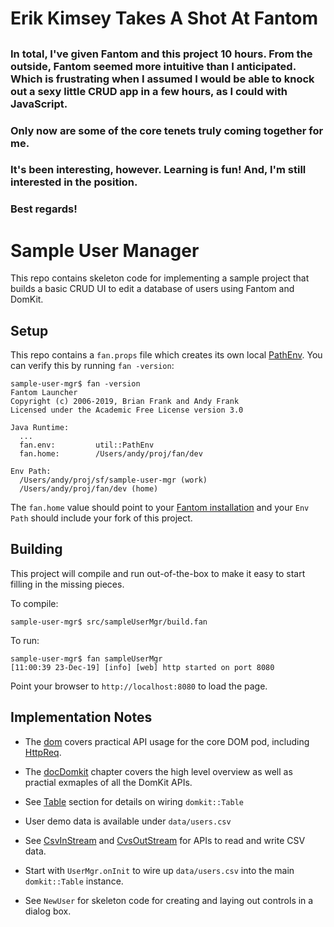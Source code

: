 # Erik Kimsey Takes A Shot At Fantom
## 


### In total, I've given Fantom and this project 10 hours.  From the outside, Fantom seemed more intuitive than I anticipated.  Which is frustrating when I assumed I would be able to knock out a sexy little CRUD app in a few hours, as I could with  JavaScript.  

### Only now are some of the core tenets truly coming together for me.  

### It's been interesting, however.  Learning is fun!  And, I'm still interested in the position.  


### Best regards!


# Sample User Manager

This repo contains skeleton code for implementing a sample project that builds
a basic CRUD UI to edit a database of users using Fantom and DomKit.

## Setup

[path-env]:    https://fantom.org/doc/docLang/Env#PathEnv
[fan-install]: https://fantom-lang.org/download

This repo contains a `fan.props` file which creates its own local
[PathEnv][path-env]. You can verify this by running `fan -version`:

    sample-user-mgr$ fan -version
    Fantom Launcher
    Copyright (c) 2006-2019, Brian Frank and Andy Frank
    Licensed under the Academic Free License version 3.0

    Java Runtime:
      ...
      fan.env:         util::PathEnv
      fan.home:        /Users/andy/proj/fan/dev

    Env Path:
      /Users/andy/proj/sf/sample-user-mgr (work)
      /Users/andy/proj/fan/dev (home)

The `fan.home` value should point to your [Fantom installation][fan-install]
and your `Env Path` should include your fork of this project.

## Building

This project will compile and run out-of-the-box to make it easy to start
filling in the missing pieces.

To compile:

    sample-user-mgr$ src/sampleUserMgr/build.fan

To run:

    sample-user-mgr$ fan sampleUserMgr
    [11:00:39 23-Dec-19] [info] [web] http started on port 8080

Point your browser to `http://localhost:8080` to load the page.

## Implementation Notes

[doc-dom]:    https://fantom.org/doc/dom/index#overview
[doc-xhr]:    https://fantom.org/doc/dom/index#xhr
[doc-domkit]: https://fantom.org/doc/docDomkit/Intro
[doc-table]:  https://fantom.org/doc/docDomkit/Controls#table
[csv-in]:     https://fantom.org/doc/util/CsvInStream
[csv-out]:    https://fantom.org/doc/util/CsvOutStream

 * The [dom][doc-dom] covers practical API usage for the core DOM pod,
   including [HttpReq][doc-xhr].

 * The [docDomkit][doc-domkit] chapter covers the high level overview as
   well as practial exmaples of all the DomKit APIs.

 * See [Table][doc-table] section for details on wiring `domkit::Table`

 * User demo data is available under `data/users.csv`

 * See [CsvInStream][csv-in] and [CvsOutStream][csv-out] for APIs to
   read and write CSV data.

 * Start with `UserMgr.onInit` to wire up `data/users.csv` into the main
   `domkit::Table` instance.

 * See `NewUser` for skeleton code for creating and laying out controls
   in a dialog box.
